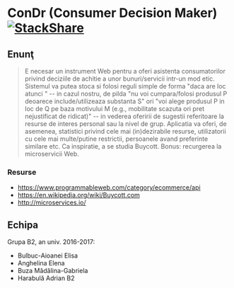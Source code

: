 # ConDr (Consumer Decision Maker) [![StackShare](https://img.shields.io/badge/tech-stack-0690fa.svg?style=flat)](https://stackshare.io/adrianharabula/condr)

## Enunţ

 > E necesar un instrument Web pentru a oferi asistenta consumatorilor privind deciziile de achitie a unor bunuri/servicii intr-un mod etic. Sistemul va putea stoca si folosi reguli simple de forma "daca are loc <conditie> atunci <actiune>" -- in cazul nostru, de pilda "nu voi cumpara/folosi produsul P deoarece include/utilizeaza substanta S" ori "voi alege produsul P in loc de Q pe baza motivului M (e.g., mobilitate scazuta ori pret nejustificat de ridicat)" -- in vederea oferirii de sugestii referitoare la resurse de interes personal sau la nivel de grup. Aplicatia va oferi, de asemenea, statistici privind cele mai (in)dezirabile resurse, utilizatorii cu cele mai multe/putine restrictii, persoanele avand preferinte similare etc. Ca inspiratie, a se studia Buycott. Bonus: recurgerea la microservicii Web.

### Resurse
 * https://www.programmableweb.com/category/ecommerce/api
 * https://en.wikipedia.org/wiki/Buycott.com
 * http://microservices.io/

## Echipa
Grupa B2, an univ. 2016-2017:
 * Bulbuc-Aioanei Elisa
 * Anghelina Elena
 * Buza Mădălina-Gabriela
 * Harabulă Adrian B2
 
